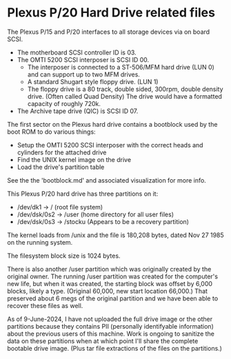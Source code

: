 # Plexus P/20 Hard Drive related files

The Plexus P/15 and P/20 interfaces to all storage devices via on board SCSI.

- The motherboard SCSI controller ID is 03.
- The OMTI 5200 SCSI interposer is SCSI ID 00.
  - The interposer is connected to a ST-506/MFM hard drive (LUN 0) and can support up to two MFM drives.
  - A standard Shugart style floppy drive. (LUN 1)
  - The floppy drive is a 80 track, double sided, 300rpm, double density drive. (Often called Quad Density) The drive would have a formatted capacity of roughly 720k.
- The Archive tape drive (QIC) is SCSI ID 07.

The first sector on the Plexus hard drive contains a bootblock used by the boot ROM to do various things:
- Setup the OMTI 5200 SCSI interposer with the correct heads and cylinders for the attached drive
- Find the UNIX kernel image on the drive
- Load the drive's partition table

See the the 'bootblock.md' and associated visualization for more info.

This Plexus P/20 hard drive has three partitions on it:

- /dev/dk1 -> / (root file system)
- /dev/dsk/0s2 -> /user (home directory for all user files)
- /dev/dsk/0s3 -> /stocku (Appears to be a recovery partition)

The kernel loads from /unix and the file is 180,208 bytes, dated Nov 27  1985 on the running system.

The filesystem block size is 1024 bytes.

There is also another /user partition which was originally created by the original owner. The running /user partition was created for the computer's new life, but when it was created, the starting block was offset by 6,000 blocks, likely a type. (Original 60,000, new start location 66,000.) That preserved about 6 megs of the original partition and we have been able to recover these files as well. 

As of 9-June-2024, I have not uploaded the full drive image or the other partitions because they contains PII (personally identifyable information) about the previous users of this machine. Work is ongoing to sanitize the data on these partitions when at which point I'll share the complete bootable drive image. (Plus tar file extractions of the files on the partitions.) 
